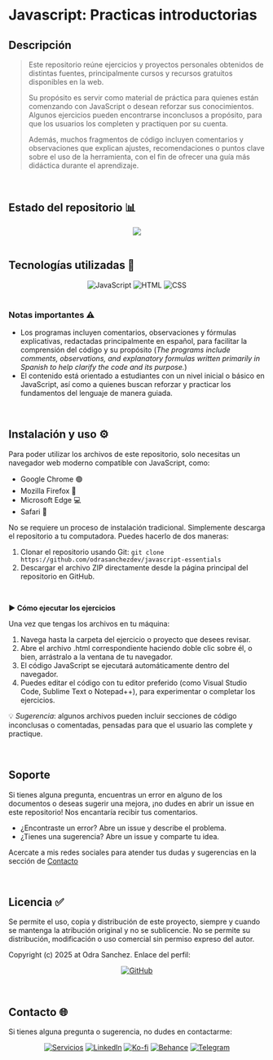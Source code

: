 # Javascript: Practicas introductorias

## Descripción
>Este repositorio reúne ejercicios y proyectos personales obtenidos de distintas fuentes, principalmente cursos y recursos gratuitos disponibles en la web.
>
>Su propósito es servir como material de práctica para quienes están comenzando con JavaScript o desean reforzar sus conocimientos. Algunos ejercicios pueden encontrarse inconclusos a propósito, para que los usuarios los completen y practiquen por su cuenta.
>
>Además, muchos fragmentos de código incluyen comentarios y observaciones que explican ajustes, recomendaciones o puntos clave sobre el uso de la herramienta, con el fin de ofrecer una guía más didáctica durante el aprendizaje.
<br>

## Estado del repositorio 📊️
<div align="center" style="display: inline_block">
<img src="https://img.shields.io/badge/Avance-10%25-7389A6?style=for-the-badge" />
</div>
<br>

## Tecnologías utilizadas 🔨
<div align="center" style="display: inline_block">
<img alt="JavaScript" src="https://img.shields.io/badge/JavaScript-F7DF1E?style=for-the-badge" />
<img alt="HTML" src="https://img.shields.io/badge/HTML5-E34F26?style=for-the-badge" />
<img alt="CSS" src="https://img.shields.io/badge/CSS3-1572B6?style=for-the-badge" />
</div>
<br>

### Notas importantes ⚠
 - Los programas incluyen comentarios, observaciones y fórmulas explicativas, redactadas principalmente en español, para facilitar la comprensión del código y su propósito (*The programs include comments, observations, and explanatory formulas written primarily in Spanish to help clarify the code and its purpose.*)
 - El contenido está orientado a estudiantes con un nivel inicial o básico en JavaScript, así como a quienes buscan reforzar y practicar los fundamentos del lenguaje de manera guiada.
<br>

## Instalación y uso ⚙
Para poder utilizar los archivos de este repositorio, solo necesitas un navegador web moderno compatible con JavaScript, como:
  * Google Chrome 🟢
  * Mozilla Firefox 🦊
  * Microsoft Edge 💻
  * Safari 🍎

No se requiere un proceso de instalación tradicional. Simplemente descarga el repositorio a tu computadora. Puedes hacerlo de dos maneras:

1. Clonar el repositorio usando Git: ``` git clone https://github.com/odrasanchezdev/javascript-essentials ```
2. Descargar el archivo ZIP directamente desde la página principal del repositorio en GitHub.

<br>

<b>▶️ Cómo ejecutar los ejercicios</b>

Una vez que tengas los archivos en tu máquina:
1. Navega hasta la carpeta del ejercicio o proyecto que desees revisar.
2. Abre el archivo .html correspondiente haciendo doble clic sobre él, o bien, arrástralo a la ventana de tu navegador.
3. El código JavaScript se ejecutará automáticamente dentro del navegador.
4. Puedes editar el código con tu editor preferido (como Visual Studio Code, Sublime Text o Notepad++), para experimentar o completar los ejercicios.

💡 *Sugerencia*: algunos archivos pueden incluir secciones de código inconclusas o comentadas, pensadas para que el usuario las complete y practique.

<br>

## Soporte
Si tienes alguna pregunta, encuentras un error en alguno de los documentos o deseas sugerir una mejora, ¡no dudes en abrir un issue en este repositorio! Nos encantaría recibir tus comentarios.

* ¿Encontraste un error? Abre un issue y describe el problema.
* ¿Tienes una sugerencia? Abre un issue y comparte tu idea.

Acercate a mis redes sociales para atender tus dudas y sugerencias en la sección de [Contacto](#contacto-)

<br>

## Licencia ✅
Se permite el uso, copia y distribución de este proyecto, siempre y cuando se mantenga la atribución original y no se sublicencie. No se permite su distribución, modificación o uso comercial sin permiso expreso del autor.

Copyright (c) 2025 at Odra Sanchez. Enlace del perfil:
<div align="center" style="display: inline_block">
  
<a href="https://github.com/odrasanchezdev">![GitHub](https://img.shields.io/badge/GitHub-100000?style=for-the-badge&logo=github&logoColor=white)</a>
</div>

<br>

## Contacto 🌐
Si tienes alguna pregunta o sugerencia, no dudes en contactarme:
<div align="center" style="display: inline_block;">
  
 <a href="https://odrasanchezdev.super.site/">![Servicios](https://img.shields.io/badge/servicios-071739?style=for-the-badge)</a>
 <a href="https://www.linkedin.com/in/odrasanchez/">![LinkedIn](https://img.shields.io/badge/-LinkedIn-004e89?style=for-the-badge)</a>
 <a href="https://ko-fi.com/odrasanchez">![Ko-fi](https://img.shields.io/badge/-Ko--fi-F16061?style=for-the-badge)</a>
 <a href="https://www.behance.net/odrasanchezdev">![Behance](https://img.shields.io/badge/-B&emacr;hance-1982c4?style=for-the-badge)</a>
 <a href="https://t.me/odrasanchezdev">![Telegram](https://img.shields.io/badge/-Telegram-219ebc?style=for-the-badge)</a>
 
</div>
